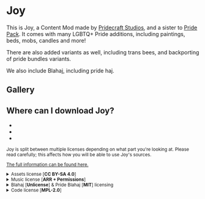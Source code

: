 <!-- Copyright (c) 2023-2024 Pridecraft Studios & contributors
	 SPDX-License-Identifier: CC-BY-SA-4.0
	 https://git.pridecraft.gay/website/blob/HEAD/LICENSE-CC-BY-SA-4.0 -->
<script lang="ts">
import Badge from '$lib/components/BadgeRaw.svelte';
import Badges from '$lib/components/Badges.svelte';
import Picture from '$lib/components/Picture.svelte';
import DynPicture from '$lib/components/DynPicture.svelte';
import YouTube from '$lib/components/YouTube.svelte';

import { Modrinth, CurseForge, GitHubDownloads, GitHubCommits } from '$lib/shields';
import { Who, Socials, Donate, WwpMusic } from '$lib/boilerplate';

</script>

<!-- Cuties -->

# Joy

<aside class="shields">
<Modrinth modid="joy"/>
<CurseForge modid="joy" type="mc-mods" projectid="1230915"/>
<GitHubDownloads modid="joy" />
<GitHubCommits modid="joy" />
</aside>

This is Joy, a Content Mod made by [Pridecraft Studios], and a sister to [Pride Pack].
It comes with many LGBTQ+ Pride additions, including paintings, beds, mobs, candles and more!

There are also added variants as well, including trans bees, and backporting of pride bundles variants.

We also include Blahaj, including pride haj.

<Donate/>

## Gallery

<p class="gallery prioritize-2">

<YouTube id="ZyazvpZAmGU" title="Pridepack Trailer on YouTube." />

<Picture name="pridepack/banner" order="avif" original="avif"
	alt="The Pride Pack banner, featuring a rainbow bed, a bii, an aroace axolotl, a sleeping fox,
		chiseled bookshelves with rainbow-colored books, and a gay flag painting."
/>

<DynPicture dir="pridepack" name="bookshelves" fallback="jpeg" fallbackSize="3840x2160" original order="avif"
	alt="Pride-themed chiseled bookshelves, candles and biis surrounding an enchanting table in a lush cave."
/>

<DynPicture dir="pridepack" name="aquarium" fallback="jpeg" fallbackSize="3840x2160" original order="avif"
	alt="Trans, lesbian, progress and aroace themed axolotls in an aquarium,
		featuring pride, lesbian and asexual flag paintings to the left."
/>

<DynPicture dir="pridepack" name="gallery" fallback="jpeg" fallbackSize="3840x2160" original order="avif"
	alt="A gallery featuring the pansexual, progress, rainbow and bisexual pride flags, along with an ally flag."
/>

<DynPicture dir="pridepack" name="foxes" fallback="jpeg" fallbackSize="3840x2160" original order="avif"
	alt="Two foxes in front of a fire place,
		one of which is sleeping while the other is wearing pink &amp; white striped thigh-high socks."
/>

<DynPicture dir="pridepack" name="bedroom" fallback="jpeg" fallbackSize="3840x2160" original order="avif"
	alt="A bedroom featuring pride-themed candles and bed, with a sniffer peeking in."
/>

</p>

<Who/>

## Where can I download Joy?

<ul class="badges">
<li><Badge id="modrinth" rel="me" link="https://modrinth.com/mod/joy" ext="svg" head="Available on" name="Modrinth"/></li>
<li><Badge id="curseforge" rel="me" link="https://www.curseforge.com/minecraft/mc-mods/joy" ext="svg" head="Available on" name="CurseForge"/></li>
<li><Badge id="github" rel="me" link="https://github.com/Pridecraft-Studios/joy" ext="svg" head="Available on" name="GitHub"/></li>
</ul>

<small>

Joy is split between multiple licenses depending on what part you're looking at.
Please read carefully; this affects how you will be able to use Joy's sources.

[The full information can be found here.][LICENSE]

<details><summary>Assets license [<b>CC BY-SA 4.0</b>]</summary>

<p>
<a property="dct:title" rel="cc:attributionURL" href="https://pridecraft.gay/pridepack">Joy's Assets</a> by
<a rel="cc:attributionURL dct:creator" property="cc:attributionName" href="https://pridecraft.gay">Pridecraft Studios</a> is licensed under
<a href="https://creativecommons.org/licenses/by-sa/4.0/?ref=chooser-v1" target="_blank" rel="license noopener noreferrer" style="display:inline-block;">CC BY-SA 4.0
<img width="16" height="16" style="height:16px!important;margin-left:3px;vertical-align:text-bottom;" src="https://mirrors.creativecommons.org/presskit/icons/cc.svg?ref=chooser-v1" alt="">
<img width="16" height="16" style="height:16px!important;margin-left:3px;vertical-align:text-bottom;" src="https://mirrors.creativecommons.org/presskit/icons/by.svg?ref=chooser-v1" alt="">
<img width="16" height="16" style="height:16px!important;margin-left:3px;vertical-align:text-bottom;" src="https://mirrors.creativecommons.org/presskit/icons/sa.svg?ref=chooser-v1" alt=""></a>
</p>

This does *NOT* include the music. See the [music license][MUSIC] for usage terms.

This also does *NOT* include brand assets, including the rosettes in `icon.png`, and `*_rosette.png`.
These are All Rights Reserved.

</details>

<details><summary>Music license [<b>ARR + Permissions</b>]</summary>

<WwpMusic />

</details>

<details><summary>Blahaj [<b>Unlicense</b>] & Pride Blahaj [<b>MIT</b>] licensing</summary>

The core code was taken from [DaFuqs] and [hibiii] under the [Unlicense][BLAHAJ-BASE].

Pride Blahajs were taken from [musicalskele] under the [MIT License][BLAHAJ-PRIDE].

</details>

<details><summary>Code license [<b>MPL-2.0</b>]</summary>

The code for Joy is available under the [MPL-2.0][CODE].

</details>

[LICENSE]: https://git.pridecraft.gay/joy/tree/HEAD/LICENSE.md

[CODE]: https://git.pridecraft.gay/joy/tree/HEAD/LICENSE-CODE

[BLAHAJ-BASE]: https://git.pridecraft.gay/joy/tree/HEAD/LICENSE-BLAHAJ-BASE

[BLAHAJ-PRIDE]: https://git.pridecraft.gay/joy/tree/HEAD/LICENSE-BLAHAJ-PRIDE

[ASSETS]: https://git.pridecraft.gay/joy/tree/HEAD/LICENSE-ASSETS

[MUSIC]: https://git.pridecraft.gay/joy/tree/HEAD/LICENSE-MUSIC

[DaFuqs]: https://github.com/DaFuqs/Blahaj

[hibiii]: https://github.com/hibiii/Blahaj

[musicalskele]: https://github.com/musicalskele/blahaj

[Pride Pack]: https://git.pridecraft.gay/pridepack

</small>

<Socials/>

[Pridecraft Studios]: /
